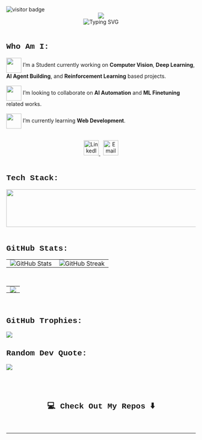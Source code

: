 <img src="https://visitor-badge.laobi.icu/badge?page_id=Ashok-19.Ashok-19" alt="visitor badge"/>

<div align="center">
 <img src=https://i.imgur.com/auqdmg7.png" />
</div>

<div align='center'>
  <img src="https://readme-typing-svg.herokuapp.com?font=Fira+Code&weight=500&size=24&duration=2500&pause=1000&color=FF2828&center=true&vCenter=true&width=650&lines=I+like+building+Things;Passionate+about+AI+%26+Computer+Vision;Peace;🤟"alt="Typing SVG" />
</div>
</br>

<div align = 'left'>
    <h2 style="font-family: Courier New;"> Who Am I:
    </h2>
</div>

<p>
  <img src="https://media.giphy.com/media/QssGEmpkyEOhBCb7e1/giphy.gif" width="40px" style="vertical-align: middle;"/> 
  I’m a Student currently working on <b>Computer Vision</b>, <b>Deep Learning</b>, <b>AI Agent Building</b>, and <b>Reinforcement Learning</b> based projects.
  
  <br>
  </br>

  <img src="https://media.giphy.com/media/LnQjpWaON8nhr21vNW/giphy.gif" width="40px" style="vertical-align: middle;"/> 
  I’m looking to collaborate on <b>AI Automation</b> and <b>ML Finetuning</b> related works.
   <br>
  </br>


  <img src="https://media.giphy.com/media/WUlplcMpOCEmTGBtBW/giphy.gif" width="40px" style="vertical-align: middle;"/> 
  I’m currently learning <b>Web Development</b>.
</p>

</br>


<div align='center'>
  <a href="https://linkedin.com/in/ashok-19">
    <img src="https://img.shields.io/badge/LinkedIn-%230077B5.svg?logo=linkedin&logoColor=white" alt="LinkedIn" style="height:40px;" />
  </a>
  &nbsp;
  <a href="mailto:ashokraja1910@gmail.com">
    <img src="https://img.shields.io/badge/Email-D14836?logo=gmail&logoColor=white" alt="Email" style="height:40px;" />
  </a>
</div>
</br>

<div align='left'>
  <h2 style="font-family: Courier New;">Tech Stack:</h2>
</div>

<div align="center">
    <a href="https://skillicons.dev">
      <img src="https://skillicons.dev/icons?i=git,linux,docker,aws,python,pytorch,opencv,react,mongodb,mysql,firebase,ubuntu,vercel" width="900" height="100" />
    </a>
</div>



</br>
<div align = 'left'>
    <h2 style="font-family: Courier New;"> GitHub Stats:
    </h2>
</div>


<table align="center" style="border-collapse: collapse; border: none;">
  <tr>
    <td style="border: none; padding: 0 10px;">
      <img src="https://github-readme-stats.vercel.app/api?username=Ashok-19&theme=gruvbox_light&hide_border=true&include_all_commits=true&count_private=true&show_icons=true" alt="GitHub Stats" style="border: none; box-shadow: none;" />
    </td>
    <td style="border: none; padding: 0 10px;">
      <img src="https://nirzak-streak-stats.vercel.app/?user=Ashok-19&theme=gruvbox_light&hide_border=true" alt="GitHub Streak" style="border: none; box-shadow: none;" />
    </td>
  </tr>
</table>


</br>

<table align="center" style="border-collapse: collapse; border: none;">
  <tr>
    <td style="border: none; padding: 0 10px;">
      <img src="https://github-readme-activity-graph.vercel.app/graph?username=Ashok-19&bg_color=fbf1c7&color=3c3836&line=98971a&point=458588&area=true&hide_border=false" style="border: none; box-shadow: true;" />
    </td>
  </tr>
</table>

</br>
<div align = 'left'>
    <h2 style="font-family: Courier New;"> GitHub Trophies:
    </h2>
</div>

![](https://github-profile-trophy.vercel.app/?username=Ashok-19&theme=gruvbox&no-frame=false&no-bg=false&margin-w=20)
<br>

<div align = 'left'>
    <h2 style="font-family: Courier New;"> Random Dev Quote:
    </h2>
</div>

![](https://quotes-github-readme.vercel.app/api?type=horizontal&theme=gruvbox)</br>
</br>

<div align="center" style="font-family: 'Courier New'; padding: 20px;">
  <h2>💻 Check Out My Repos ⬇️ </h2>
</div>



---

